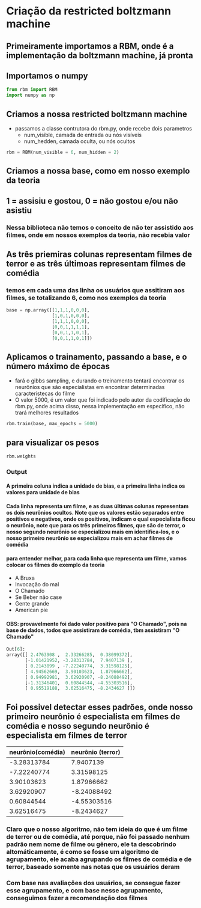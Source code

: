 # Criação da restricted boltzmann machine

## Primeiramente importamos a RBM, onde é a implementação da boltzmann machine, já pronta

## Importamos o numpy

```python
from rbm import RBM
import numpy as np
```

## Criamos a nossa restricted boltzmann machine

- passamos a classe contrutora do rbm.py, onde recebe dois parametros
  - num_visible, camada de entrada ou nós visíveis
  - num_hedden, camada oculta, ou nós ocultos

```python
rbm = RBM(num_visible = 6, num_hidden = 2)
```

## Criamos a nossa base, como em nosso exemplo da teoria

## 1 = assisiu e gostou, 0 = não gostou e/ou não asistiu

### Nessa biblioteca não temos o conceito de não ter assistido aos filmes, onde em nossos exemplos da teoria, não recebia valor

## As três priemiras colunas representam filmes de terror e as três últimoas representam filmes de comédia

### temos em cada uma das linha os usuários que assitiram aos filmes, se totalizando 6, como nos exemplos da teoria

```python
base = np.array([[1,1,1,0,0,0],
                 [1,0,1,0,0,0],
                 [1,1,1,0,0,0],
                 [0,0,1,1,1,1],
                 [0,0,1,1,0,1],
                 [0,0,1,1,0,1]])
```

## Aplicamos o trainamento, passando a base, e o número máximo de épocas

- fará o gibbs sampling, e durando o treinamento tentará encontrar os neurônios que são especialistas em encontrar determinadas caracteristecas do filme
- O valor 5000, é um valor que foi indicado pelo autor da codificação do rbm.py, onde acima disso, nessa implementação em específico, não trará melhores resultados

```python
rbm.train(base, max_epochs = 5000)
```

## para visualizar os pesos

```python
rbm.weights
```

### Output

#### A primeira coluna indica a unidade de bias, e a primeira linha indica os valores para unidade de bias

#### Cada linha representa um filme, e as duas últimas colunas representam os dois neurônios ocultos. Note que os valores estão separados entre positivos e negativos, onde os positivos, indicam o qual especialista ficou o neurônio, note que para os três primeiros filmes, que são de terror, o nosso segundo neurônio se especializou mais em identifica-los, e o nosso primeiro neurônio se especializou mais em achar filmes de comédia

#### para entender melhor, para cada linha que representa um filme, vamos colocar os filmes do exemplo da teoria

- A Bruxa
- Invocação do mal
- O Chamado
- Se Beber não case
- Gente grande
- American pie

#### OBS: provavelmente foi dado valor positivo para "O Chamado", pois na base de dados, todos que assistiram de comédia, tbm assistiram "O Chamado"

```python
Out[6]: 
array([[ 2.4763908 ,  2.33266285,  0.38099372],
       [-1.01421952, -3.28313784,  7.9407139 ],
       [ 0.2143899 , -7.22240774,  3.31598125],
       [ 4.94562669,  3.90103623,  1.87966662],
       [ 0.94992981,  3.62920907, -8.24088492],
       [-1.31346401,  0.60844544, -4.55303516],
       [ 0.95519188,  3.62516475, -8.2434627 ]])
```

## Foi possivel detectar esses padrões, onde nosso primeiro neurônio é especialista em filmes de comédia e nosso segundo neurônio é especialista em filmes de terror

neurônio(comédia) | neurônio (terror)
------- | -------
-3.28313784 | 7.9407139
-7.22240774 | 3.31598125
3.90103623 | 1.87966662
3.62920907 | -8.24088492
0.60844544 | -4.55303516
3.62516475 | -8.2434627

### Claro que o nosso algoritmo, não tem ideia do que é um filme de terror ou de comédia, até porque, não foi passado nenhum padrão nem nome de filme ou gênero, ele ta descobrindo altomáticamente, é como se fosse um algoritmo de agrupamento, ele acaba agrupando os filmes de comédia e de terror, baseado somente nas notas que os usuários deram

### Com base nas avaliações dos usuários, se consegue fazer esse agrupamento, e com base nesse agrupamento, conseguimos fazer a recomendação dos filmes
